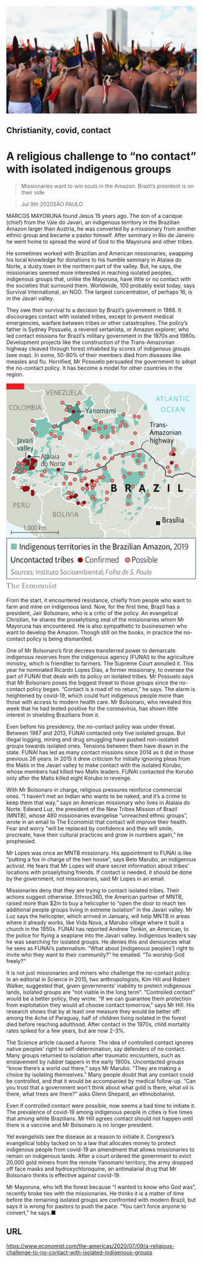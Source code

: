 ![](./images/20200711_AMP003_0.jpg)

## Christianity, covid, contact

# A religious challenge to “no contact” with isolated indigenous groups

> Missionaries want to win souls in the Amazon. Brazil’s president is on their side

> Jul 9th 2020SÃO PAULO

MARCOS MAYORUNA found Jesus 15 years ago. The son of a cacique (chief) from the Vale do Javari, an indigenous territory in the Brazilian Amazon larger than Austria, he was converted by a missionary from another ethnic group and became a pastor himself. After seminary in Rio de Janeiro he went home to spread the word of God to the Mayoruna and other tribes.

He sometimes worked with Brazilian and American missionaries, swapping his local knowledge for donations to his humble seminary in Atalaia do Norte, a dusty town in the northern part of the valley. But, he says, the missionaries seemed more interested in reaching isolated peoples, indigenous groups that, unlike the Mayoruna, have little or no contact with the societies that surround them. Worldwide, 100 probably exist today, says Survival International, an NGO. The largest concentration, of perhaps 16, is in the Javari valley.

They owe their survival to a decision by Brazil’s government in 1988. It discourages contact with isolated tribes, except to prevent medical emergencies, warfare between tribes or other catastrophes. The policy’s father is Sydney Possuelo, a revered sertanista, or Amazon explorer, who led contact missions for Brazil’s military government in the 1970s and 1980s. Development projects like the construction of the Trans-Amazonian highway cleaved through forest inhabited by scores of indigenous groups (see map). In some, 50-90% of their members died from diseases like measles and flu. Horrified, Mr Possuelo persuaded the government to adopt the no-contact policy. It has become a model for other countries in the region.

![](./images/20200711_AMM920.png)

From the start, it encountered resistance, chiefly from people who want to farm and mine on indigenous land. Now, for the first time, Brazil has a president, Jair Bolsonaro, who is a critic of the policy. An evangelical Christian, he shares the proselytising zeal of the missionaries whom Mr Mayoruna has encountered. He is also sympathetic to businessmen who want to develop the Amazon. Though still on the books, in practice the no-contact policy is being dismantled.

One of Mr Bolsonaro’s first decrees transferred power to demarcate indigenous reserves from the indigenous agency (FUNAI) to the agriculture ministry, which is friendlier to farmers. The Supreme Court annulled it. This year he nominated Ricardo Lopes Dias, a former missionary, to oversee the part of FUNAI that deals with its policy on isolated tribes. Mr Possuelo says that Mr Bolsonaro poses the biggest threat to those groups since the no-contact policy began. “Contact is a road of no return,” he says. The alarm is heightened by covid-19, which could hurt indigenous people more than those with access to modern health care. Mr Bolsonaro, who revealed this week that he had tested positive for the coronavirus, has shown little interest in shielding Brazilians from it.

Even before his presidency, the no-contact policy was under threat. Between 1987 and 2013, FUNAI contacted only five isolated groups. But illegal logging, mining and drug smuggling have pushed non-isolated groups towards isolated ones. Tensions between them have drawn in the state. FUNAI has led as many contact missions since 2014 as it did in those previous 26 years. In 2015 it drew criticism for initially ignoring pleas from the Matis in the Javari valley to make contact with the isolated Korubo, whose members had killed two Matis leaders. FUNAI contacted the Korubo only after the Matis killed eight Korubo in revenge.

With Mr Bolsonaro in charge, religious pressures reinforce commercial ones. “I haven’t met an Indian who wants to be naked, and it’s a crime to keep them that way,” says an American missionary who lives in Atalaia do Norte. Edward Luz, the president of the New Tribes Mission of Brazil (MNTB), whose 480 missionaries evangelise “unreached ethnic groups”, wrote in an email to The Economist that contact will improve their health. Fear and worry “will be replaced by confidence and they will smile, procreate, have their cultural practices and grow in numbers again,” he prophesied.

Mr Lopes was once an MNTB missionary. His appointment to FUNAI is like “putting a fox in charge of the hen house”, says Beto Marubo, an indigenous activist. He fears that Mr Lopes will share secret information about tribes’ locations with proselytising friends. If contact is needed, it should be done by the government, not missionaries, said Mr Lopes in an email.

Missionaries deny that they are trying to contact isolated tribes. Their actions suggest otherwise. Ethnos360, the American partner of MNTB, raised more than $2m to buy a helicopter to “open the door to reach ten additional people groups living in extreme isolation” in the Javari valley. Mr Luz says the helicopter, which arrived in January, will help MNTB in areas where it already works, like Vida Nova, a Marubo village where it built a church in the 1950s. FUNAI has reported Andrew Tonkin, an American, to the police for flying a seaplane into the Javari valley. Indigenous leaders say he was searching for isolated groups. He denies this and denounces what he sees as FUNAI’s paternalism. “What about [indigenous peoples’] right to invite who they want to their community?” he emailed. “To worship God freely?”

It is not just missionaries and miners who challenge the no-contact policy. In an editorial in Science in 2015, two anthropologists, Kim Hill and Robert Walker, suggested that, given governments’ inability to protect indigenous lands, isolated groups are “not viable in the long term”. “Controlled contact” would be a better policy, they wrote. “If we can guarantee them protection from exploitation they would all choose contact tomorrow,” says Mr Hill. His research shows that by at least one measure they would be better off: among the Ache of Paraguay, half of children living isolated in the forest died before reaching adulthood. After contact in the 1970s, child mortality rates spiked for a few years, but are now 2-3%.

The Science article caused a furore. The idea of controlled contact ignores native peoples’ right to self-determination, say defenders of no contact. Many groups returned to isolation after traumatic encounters, such as enslavement by rubber tappers in the early 1900s. Uncontacted groups “know there’s a world out there,” says Mr Marubo. “They are making a choice by isolating themselves.” Many people doubt that any contact could be controlled, and that it would be accompanied by medical follow-up. “Can you trust that a government won’t think about what gold is there, what oil is there, what trees are there?” asks Glenn Shepard, an ethnobotanist.

Even if controlled contact were possible, now seems a bad time to initiate it. The prevalence of covid-19 among indigenous people in cities is five times that among white Brazilians. Mr Hill agrees contact should not happen until there is a vaccine and Mr Bolsonaro is no longer president.

Yet evangelists see the disease as a reason to initiate it. Congress’s evangelical lobby tacked on to a law that allocates money to protect indigenous people from covid-19 an amendment that allows missionaries to remain on indigenous lands. After a court ordered the government to evict 20,000 gold miners from the remote Yanomami territory, the army dropped off face masks and hydroxychloroquine, an antimalarial drug that Mr Bolsonaro thinks is effective against covid-19.

Mr Mayoruna, who left the forest because “I wanted to know who God was”, recently broke ties with the missionaries. He thinks it is a matter of time before the remaining isolated groups are confronted with modern Brazil, but says it is wrong for pastors to push the pace. “You can’t force anyone to convert,” he says.■

## URL

https://www.economist.com/the-americas/2020/07/09/a-religious-challenge-to-no-contact-with-isolated-indigenous-groups
